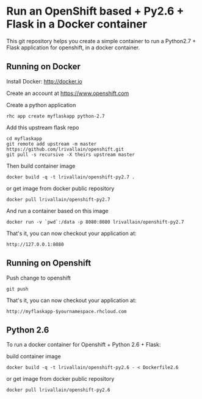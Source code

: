 Run an OpenShift based + Py2.6 + Flask in a Docker container
============================================================

This git repository helps you create a simple container to run a Python2.7 + Flask application for openshift, in a docker container.


Running on Docker
-----------------
Install Docker: http://docker.io

Create an account at https://www.openshift.com

Create a python application

    rhc app create myflaskapp python-2.7

Add this upstream flask repo

    cd myflaskapp  
    git remote add upstream -m master https://github.com/lrivallain/openshift.git
    git pull -s recursive -X theirs upstream master
    

Then build container image

    docker build -q -t lrivallain/openshift-py2.7 .

or get image from docker public repository

    docker pull lrivallain/openshift-py2.7


And run a container based on this image

    docker run -v `pwd`:/data -p 8080:8080 lrivallain/openshift-py2.7

That's it, you can now checkout your application at:

    http://127.0.0.1:8080


Running on Openshift
--------------------

Push change to openshift

    git push

That's it, you can now checkout your application at:

    http://myflaskapp-$yournamespace.rhcloud.com

Python 2.6
----------

To run a docker container for Openshift + Python 2.6 + Flask:

build container image

    docker build -q -t lrivallain/openshift-py2.6 - < Dockerfile2.6

or get image from docker public repository

    docker pull lrivallain/openshift-py2.6
